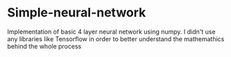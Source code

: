 # Simple-neural-network
Implementation of basic 4 layer neural network using numpy. I didn't use any libraries like Tensorflow in order to better understand the mathemathics behind the whole process
